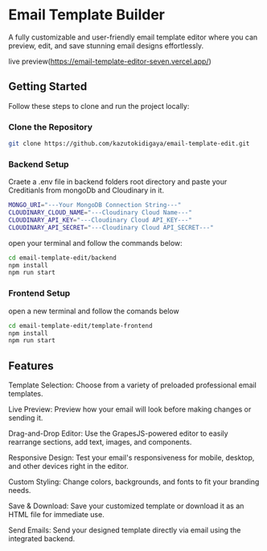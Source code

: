 # Email Template Builder

A fully customizable and user-friendly email template editor where you can preview, edit, and save stunning email designs effortlessly.

live preview(https://email-template-editor-seven.vercel.app/)

## Getting Started

Follow these steps to clone and run the project locally:

### Clone the Repository

```bash
git clone https://github.com/kazutokidigaya/email-template-edit.git
```

### Backend Setup

Craete a .env file in backend folders root directory and paste your Creditianls from mongoDb and Cloudinary in it.

```bash
MONGO_URI="---Your MongoDB Connection String---"
CLOUDINARY_CLOUD_NAME="---Cloudinary Cloud Name---"
CLOUDINARY_API_KEY="---Cloudinary Cloud API_KEY---"
CLOUDINARY_API_SECRET="---Cloudinary Cloud API_SECRET---"
```

open your terminal and follow the commands below:

```bash
cd email-template-edit/backend
npm install
npm run start
```

### Frontend Setup

open a new terminal and follow the comands below

```bash
cd email-template-edit/template-frontend
npm install
npm run start
```

## Features

Template Selection: Choose from a variety of preloaded professional email templates.

Live Preview: Preview how your email will look before making changes or sending it.

Drag-and-Drop Editor: Use the GrapesJS-powered editor to easily rearrange sections, add text, images, and components.

Responsive Design: Test your email's responsiveness for mobile, desktop, and other devices right in the editor.

Custom Styling: Change colors, backgrounds, and fonts to fit your branding needs.

Save & Download: Save your customized template or download it as an HTML file for immediate use.

Send Emails: Send your designed template directly via email using the integrated backend.
